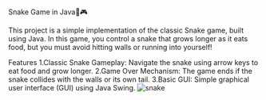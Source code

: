 Snake Game in Java🐍🎮

This project is a simple implementation of the classic Snake game, built using Java.
In this game, you control a snake that grows longer as it eats food, but you must avoid 
hitting walls or running into yourself!

Features
1.Classic Snake Gameplay: Navigate the snake using arrow keys to eat food and grow longer.
2.Game Over Mechanism: The game ends if the snake collides with the walls or its own tail.
3.Basic GUI: Simple graphical user interface (GUI) using Java Swing.
![snake](https://github.com/user-attachments/assets/e67c512e-e951-441e-9e53-381abcfe4759)
